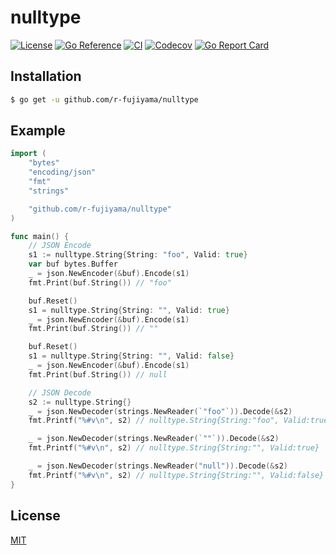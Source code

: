 # nulltype

[![License](https://img.shields.io/badge/license-MIT-blue.svg?style=flat)](https://github.com/r-fujiyama/nulltype/blob/master/LICENSE)
[![Go Reference](https://pkg.go.dev/badge/github.com/r-fujiyama/nulltype.svg)](https://pkg.go.dev/github.com/r-fujiyama/nulltype)
[![CI](https://github.com/r-fujiyama/nulltype/workflows/CI/badge.svg)](https://github.com/r-fujiyama/nulltype/actions?query=workflow%3ACI)
[![Codecov](https://img.shields.io/codecov/c/github/r-fujiyama/nulltype/.svg?style=flat)](https://codecov.io/gh/r-fujiyama/nulltype/)
[![Go Report Card](https://goreportcard.com/badge/github.com/r-fujiyama/nulltype)](https://goreportcard.com/report/github.com/r-fujiyama/nulltype)

## Installation

```sh
$ go get -u github.com/r-fujiyama/nulltype
```

## Example

```go
import (
	"bytes"
	"encoding/json"
	"fmt"
	"strings"

	"github.com/r-fujiyama/nulltype"
)

func main() {
	// JSON Encode
	s1 := nulltype.String{String: "foo", Valid: true}
	var buf bytes.Buffer
	_ = json.NewEncoder(&buf).Encode(s1)
	fmt.Print(buf.String()) // "foo"

	buf.Reset()
	s1 = nulltype.String{String: "", Valid: true}
	_ = json.NewEncoder(&buf).Encode(s1)
	fmt.Print(buf.String()) // ""

	buf.Reset()
	s1 = nulltype.String{String: "", Valid: false}
	_ = json.NewEncoder(&buf).Encode(s1)
	fmt.Print(buf.String()) // null

	// JSON Decode
	s2 := nulltype.String{}
	_ = json.NewDecoder(strings.NewReader(`"foo"`)).Decode(&s2)
	fmt.Printf("%#v\n", s2) // nulltype.String{String:"foo", Valid:true}

	_ = json.NewDecoder(strings.NewReader(`""`)).Decode(&s2)
	fmt.Printf("%#v\n", s2) // nulltype.String{String:"", Valid:true}

	_ = json.NewDecoder(strings.NewReader("null")).Decode(&s2)
	fmt.Printf("%#v\n", s2) // nulltype.String{String:"", Valid:false}
}
```

## License

[MIT](https://github.com/r-fujiyama/nulltype/blob/master/LICENSE)
